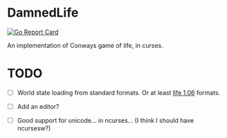 DamnedLife
==========
[![Go Report Card](https://goreportcard.com/badge/github.com/yarbelk/damnedlife)](https://goreportcard.com/report/github.com/yarbelk/damnedlife)

An implementation of Conways game of life, in curses.


TODO
====


 - [ ] World state loading from standard formats.  Or at least
       [life 1.06](http://psoup.math.wisc.edu/mcell/ca_files_formats.html)
       formats.

 - [ ] Add an editor?

 - [ ] Good support for unicode... in ncurses...
       (I think I should have ncursesw?)

